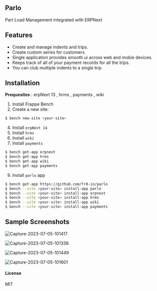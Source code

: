 ## Parlo
Part Load Management integrated with ERPNext

## Features

- Create and manage indents and trips.
- Create custom series for customers.
- Single application provides smooth ui across web and mobie devices.
- Keeps track of all of your payment records for all the trips.
- You can club multiple indents to a single trip.

## Installation

**Prequesites** : erpNext 13 , hrms , payments , wiki

1. Install Frappe Bench
2. Create a new site:

```bash
$ bench new-site <your-site>
```
4. Install `erpNext 14`
5. Install `hrms`
6. Install `wiki`
7. Install `payments`

```bash
$ bench get-app erpnext
$ bench get-app hrms
$ bench get-app wiki
$ bench get-app payments
```

9. Install `parlo` app

   
```bash
$ bench get-app https://github.com/fr8-in/parlo
$ bench --site <your-site> install-app parlo
$ bench --site <your-site> install-app erpnext
$ bench --site <your-site> install-app hrms
$ bench --site <your-site> install-app wiki
$ bench --site <your-site> install-app payments
```


## Sample Screenshots


![Capture-2023-07-05-101417](https://github.com/fr8-in/parlo/assets/96983619/a03a97e1-05ec-4b7a-a504-dd697297a892)

![Capture-2023-07-05-101338](https://github.com/fr8-in/parlo/assets/96983619/bbc59dac-90d0-46f7-828d-95787ac2accd)

![Capture-2023-07-05-101449](https://github.com/fr8-in/parlo/assets/96983619/2288073f-0917-40b9-8771-24d2aa1b862c)

![Capture-2023-07-05-101601](https://github.com/fr8-in/parlo/assets/96983619/dedb68e2-4a3d-4b00-b74b-1af5dd0f2553)






#### License

MIT
